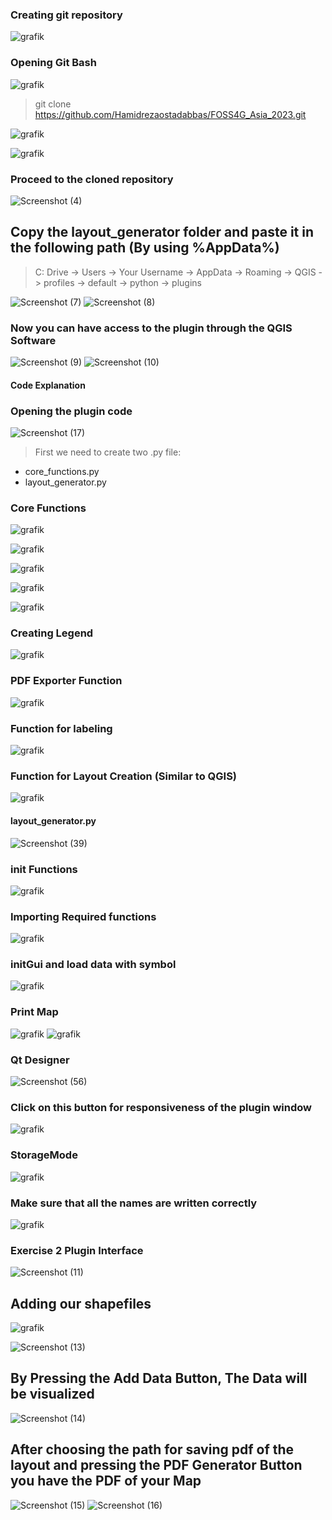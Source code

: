 ### Creating git repository

![grafik](https://github.com/Hamidrezaostadabbas/FOSS4G_Asia_2023/assets/104430434/2f86a7a1-54fa-4897-8a9f-63ae75cb4919)

### Opening Git Bash

![grafik](https://github.com/Hamidrezaostadabbas/FOSS4G_Asia_2023/assets/104430434/ceed62df-50d1-4503-b7ec-3e5704f1a59f)

> git clone https://github.com/Hamidrezaostadabbas/FOSS4G_Asia_2023.git

![grafik](https://github.com/Hamidrezaostadabbas/FOSS4G_Asia_2023/assets/104430434/3477302a-b3e7-4c9c-adae-e4bb2db05284)

![grafik](https://github.com/Hamidrezaostadabbas/FOSS4G_Asia_2023/assets/104430434/8ca2e56d-36dd-4590-a0ae-82b1aa8e4669)

### Proceed to the cloned repository

![Screenshot (4)](https://github.com/Hamidrezaostadabbas/FOSS4G_Asia_2023/assets/104430434/191a6287-624c-4d1d-98b1-52d47e4df4ec)

## Copy the layout_generator folder and paste it in the following path (By using %AppData%)

> C: Drive -> Users -> Your Username -> AppData -> Roaming -> QGIS -> profiles -> default -> python -> plugins
> 
![Screenshot (7)](https://github.com/Hamidrezaostadabbas/FOSS4G_Asia_2023/assets/104430434/3b3494fc-6ca3-43cc-b825-2f02e599170a)
![Screenshot (8)](https://github.com/Hamidrezaostadabbas/FOSS4G_Asia_2023/assets/104430434/8ca9d451-b9db-4586-bb00-0e69ca1f085b)

### Now you can have access to the plugin through the QGIS Software
![Screenshot (9)](https://github.com/Hamidrezaostadabbas/FOSS4G_Asia_2023/assets/104430434/e0b3c09e-3f04-4aa3-9e62-e0521a1cf455)
![Screenshot (10)](https://github.com/Hamidrezaostadabbas/FOSS4G_Asia_2023/assets/104430434/be9926c9-938b-46cf-bd82-f8f046113aa9)


#### Code Explanation
### Opening the plugin code
![Screenshot (17)](https://github.com/Hamidrezaostadabbas/FOSS4G_Asia_2023/assets/104430434/73157e61-5dbb-4ce6-a150-3416ec29fe86)

> First we need to create two .py file:
* core_functions.py
* layout_generator.py

### Core Functions
![grafik](https://github.com/Hamidrezaostadabbas/FOSS4G_Asia_2023/assets/104430434/273dd52f-3952-499d-af27-78d40c8cb96b)

![grafik](https://github.com/Hamidrezaostadabbas/FOSS4G_Asia_2023/assets/104430434/39630349-bb62-4abb-af7a-6615ebbd8c4c)

![grafik](https://github.com/Hamidrezaostadabbas/FOSS4G_Asia_2023/assets/104430434/86b7c2fd-3413-4505-894d-2d1ba156b2e8)

![grafik](https://github.com/Hamidrezaostadabbas/FOSS4G_Asia_2023/assets/104430434/83f862fb-8c5c-48fb-abb4-e66d16bce4ce)

![grafik](https://github.com/Hamidrezaostadabbas/FOSS4G_Asia_2023/assets/104430434/9441b841-4505-47e5-bb56-d3e10bcb321f)

### Creating Legend
![grafik](https://github.com/Hamidrezaostadabbas/FOSS4G_Asia_2023/assets/104430434/d50c962b-97d1-4b7a-a020-97cf4b2e896d)

### PDF Exporter Function
![grafik](https://github.com/Hamidrezaostadabbas/FOSS4G_Asia_2023/assets/104430434/518ba8ed-efc0-4bad-b01c-def6ef2a0893)

### Function for labeling
![grafik](https://github.com/Hamidrezaostadabbas/FOSS4G_Asia_2023/assets/104430434/94b013b3-6e86-4eb4-9fe5-90c93f716e02)

### Function for Layout Creation (Similar to QGIS)
![grafik](https://github.com/Hamidrezaostadabbas/FOSS4G_Asia_2023/assets/104430434/f23ac329-89d4-48d7-992b-2308e05811c2)

#### layout_generator.py
![Screenshot (39)](https://github.com/Hamidrezaostadabbas/FOSS4G_Asia_2023/assets/104430434/75b52729-b616-4efe-ac2d-7809953a1fe6)

### init Functions
![grafik](https://github.com/Hamidrezaostadabbas/FOSS4G_Asia_2023/assets/104430434/958e7265-af48-401c-982f-c7cf66cf9164)

### Importing Required functions
![grafik](https://github.com/Hamidrezaostadabbas/FOSS4G_Asia_2023/assets/104430434/f6a8e24e-b294-49d4-aa85-1cb3b17d27fa)

### initGui and load data with symbol
![grafik](https://github.com/Hamidrezaostadabbas/FOSS4G_Asia_2023/assets/104430434/168250cd-9855-4cf7-9f5b-f5d873f30ff2)

### Print Map 
![grafik](https://github.com/Hamidrezaostadabbas/FOSS4G_Asia_2023/assets/104430434/c97a2741-12d4-458a-8817-ed08eba6c084)
![grafik](https://github.com/Hamidrezaostadabbas/FOSS4G_Asia_2023/assets/104430434/091efe9c-8ed3-4d18-8c6e-1e94aa1e8ece)

### Qt Designer
![Screenshot (56)](https://github.com/Hamidrezaostadabbas/FOSS4G_Asia_2023/assets/104430434/26f9764c-dc10-40d9-a53b-5ea7c05791e4)

### Click on this button for responsiveness of the plugin window
![grafik](https://github.com/Hamidrezaostadabbas/FOSS4G_Asia_2023/assets/104430434/3dc8a83d-908e-4cee-be00-73f26ebd9185)

### StorageMode
![grafik](https://github.com/Hamidrezaostadabbas/FOSS4G_Asia_2023/assets/104430434/fbe8fab0-d988-4b9b-9727-50a19c938919)

### Make sure that all the names are written correctly
![grafik](https://github.com/Hamidrezaostadabbas/FOSS4G_Asia_2023/assets/104430434/121acb96-e8b6-4da3-b5f7-ee7da2d950ed)

### Exercise 2 Plugin Interface
![Screenshot (11)](https://github.com/Hamidrezaostadabbas/FOSS4G_Asia_2023/assets/104430434/d1da12a0-9f55-42e6-b9d4-0202dc0ed9de)

## Adding our shapefiles
![grafik](https://github.com/Hamidrezaostadabbas/FOSS4G_Asia_2023/assets/104430434/929bab98-2fef-4a78-85ba-31d2cf454fd3)

![Screenshot (13)](https://github.com/Hamidrezaostadabbas/FOSS4G_Asia_2023/assets/104430434/ed0d5365-8927-4361-8235-b4360f3eedc1)

## By Pressing the Add Data Button, The Data will be visualized
![Screenshot (14)](https://github.com/Hamidrezaostadabbas/FOSS4G_Asia_2023/assets/104430434/940d869a-b5b7-4c7f-a885-13c33684ff91)

## After choosing the path for saving pdf of the layout and pressing the PDF Generator Button you have the PDF of your Map
![Screenshot (15)](https://github.com/Hamidrezaostadabbas/FOSS4G_Asia_2023/assets/104430434/8b1d4e75-31ad-4a12-8e60-44200f8a9cdf)
![Screenshot (16)](https://github.com/Hamidrezaostadabbas/FOSS4G_Asia_2023/assets/104430434/774c88a0-9275-458e-8ab8-6b546b1b6e62)


